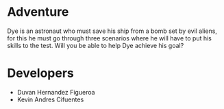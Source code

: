 # Adventure
Dye is an astronaut who must save his ship from a bomb set by evil aliens, for this he must go through three scenarios where he will have to put his skills to the test. Will you be able to help Dye achieve his goal?
# Developers
- Duvan Hernandez Figueroa
- Kevin Andres Cifuentes
